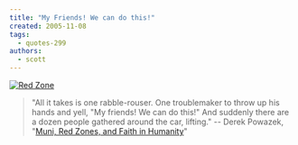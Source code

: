 ```yaml
---
title: "My Friends! We can do this!"
created: 2005-11-08
tags:
  - quotes-299
authors:
  - scott
---
```


[![Red Zone](/images/noparky.jpg)](http://www.powazek.com/2005/11/000547.html)

> "All it takes is one rabble-rouser. One troublemaker to throw up his hands and yell, "My friends! We can do this!" And suddenly there are a dozen people gathered around the car, lifting." -- Derek Powazek, "[Muni, Red Zones, and Faith in Humanity](http://www.powazek.com/2005/11/000547.html)"
